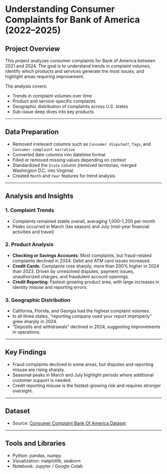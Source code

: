 
# Understanding Consumer Complaints for Bank of America (2022–2025)

## Project Overview
This project analyzes consumer complaints for Bank of America between 2021 and 2024. The goal is to understand trends in complaint volumes, identify which products and services generate the most issues, and highlight areas requiring improvement.

The analysis covers:
- Trends in complaint volumes over time  
- Product and service-specific complaints  
- Geographic distribution of complaints across U.S. states  
- Sub-issue deep dives into key products  

---



## Data Preparation
- Removed irrelevant columns such as `Consumer disputed?`, `Tags`, and `Consumer complaint narrative`  
- Converted date columns into datetime format  
- Filled or removed missing values depending on context  
- Standardized the `State` column (removed territories, merged Washington D.C. into Virginia)  
- Created `Month` and `Year` features for trend analysis  

---

## Analysis and Insights

### 1. Complaint Trends
- Complaints remained stable overall, averaging 1,000–1,200 per month  
- Peaks occurred in March (tax season) and July (mid-year financial activities and travel)  

### 2. Product Analysis
- **Checking or Savings Accounts**: Most complaints, but fraud-related complaints declined in 2024. Debit and ATM card issues increased.  
- **Credit Cards**: Complaints rose sharply, more than 200% higher in 2024 than 2023. Driven by unresolved disputes, payment issues, unauthorized charges, and fraudulent account openings.  
- **Credit Reporting**: Fastest-growing product area, with large increases in identity misuse and reporting errors.  

### 3. Geographic Distribution
- California, Florida, and Georgia had the highest complaint volumes.  
- In all three states, “reporting company used your report improperly” grew sharply in 2024.  
- “Deposits and withdrawals” declined in 2024, suggesting improvements in operations.  

---

## Key Findings
- Fraud complaints declined in some areas, but disputes and reporting misuse are rising sharply.  
- Seasonal peaks in March and July highlight periods where additional customer support is needed.  
- Credit reporting misuse is the fastest-growing risk and requires stronger oversight.  

---
## Dataset
- Source: [Consumer Complaint Bank Of America Dataset](https://www.consumerfinance.gov/data-research/consumer-complaints/search/?chartType=line&company=BANK%20OF%20AMERICA%2C%20NATIONAL%20ASSOCIATION&dateInterval=Month&date_received_max=2024-12-31&date_received_min=2021-01-01&lens=Product&searchField=all&subLens=sub_product&tab=Trends)

---

## Tools and Libraries
- Python: pandas, numpy  
- Visualization: matplotlib, seaborn  
- Notebook: Jupyter / Google Colab  
